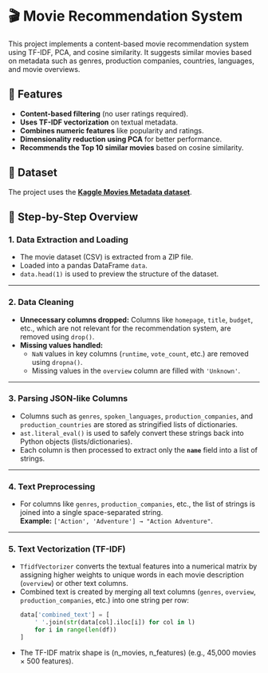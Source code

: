 # 🎬 Movie Recommendation System
This project implements a content-based movie recommendation system using TF-IDF, PCA, and cosine similarity. It suggests similar movies based on metadata such as genres, production companies, countries, languages, and movie overviews.


## 📌 Features

- **Content-based filtering** (no user ratings required).
- **Uses TF-IDF vectorization** on textual metadata.
- **Combines numeric features** like popularity and ratings.
- **Dimensionality reduction using PCA** for better performance.
- **Recommends the Top 10 similar movies** based on cosine similarity.

## 📂 Dataset

The project uses the **[Kaggle Movies Metadata dataset](https://www.kaggle.com/datasets/rounakbanik/the-movies-dataset)**.

## 📜 Step-by-Step Overview

### **1. Data Extraction and Loading**
- The movie dataset (CSV) is extracted from a ZIP file.
- Loaded into a pandas DataFrame `data`.
- `data.head(1)` is used to preview the structure of the dataset.

---

### **2. Data Cleaning**
- **Unnecessary columns dropped:** Columns like `homepage`, `title`, `budget`, etc., which are not relevant for the recommendation system, are removed using `drop()`.
- **Missing values handled:**
  - `NaN` values in key columns (`runtime`, `vote_count`, etc.) are removed using `dropna()`.
  - Missing values in the `overview` column are filled with `'Unknown'`.

---

### **3. Parsing JSON-like Columns**
- Columns such as `genres`, `spoken_languages`, `production_companies`, and `production_countries` are stored as stringified lists of dictionaries.
- `ast.literal_eval()` is used to safely convert these strings back into Python objects (lists/dictionaries).
- Each column is then processed to extract only the **`name`** field into a list of strings.

---

### **4. Text Preprocessing**
- For columns like `genres`, `production_companies`, etc., the list of strings is joined into a single space-separated string.  
  **Example:** `['Action', 'Adventure'] → "Action Adventure"`.

---

### **5. Text Vectorization (TF-IDF)**
- `TfidfVectorizer` converts the textual features into a numerical matrix by assigning higher weights to unique words in each movie description (`overview`) or other text columns.
- Combined text is created by merging all text columns (`genres`, `overview`, `production_companies`, etc.) into one string per row:
  ```python
  data['combined_text'] = [
      ' '.join(str(data[col].iloc[i]) for col in l) 
      for i in range(len(df))
  ]
  ```
- The TF-IDF matrix shape is (n_movies, n_features) (e.g., 45,000 movies × 500 features).
